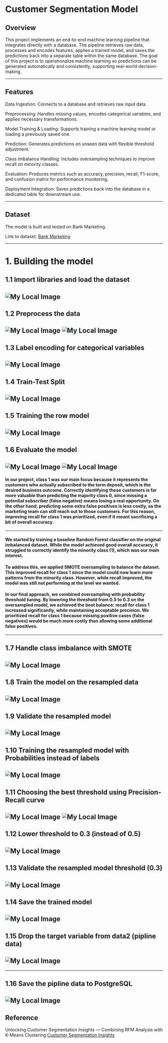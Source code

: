 # Customer Segmentation Model

## Overview
This project implements an end-to-end machine learning pipeline that integrates directly with a database. The pipeline retrieves raw data, processes and encodes features, applies a trained model, and saves the predictions back into a separate table within the same database. The goal of this project is to operationalize machine learning so predictions can be generated automatically and consistently, supporting real-world decision-making.

---
## Features
Data Ingestion: Connects to a database and retrieves raw input data.

Preprocessing: Handles missing values, encodes categorical variables, and applies necessary transformations.

Model Training & Loading: Supports training a machine learning model or loading a previously saved one.

Prediction: Generates predictions on unseen data with flexible threshold adjustment.

Class Imbalance Handling: Includes oversampling techniques to improve recall on minority classes.

Evaluation: Produces metrics such as accuracy, precision, recall, F1-score, and confusion matrix for performance monitoring.

Deployment Integration: Saves predictions back into the database in a dedicated table for downstream use.

---
## Dataset
The model is built and tested on Bank Marketing.

Link to dataset: [Bank Marketing](https://archive.ics.uci.edu/ml/datasets/bank+marketing)

---

# 1. Building the model
## 1.1 Import libraries and load the dataset
![My Local Image](images/Capture.PNG)
---
## 1.2 Preprocess the data
![My Local Image](images/Capture1.PNG)
![My Local Image](images/Capture2.PNG)
---
## 1.3 Label encoding for categorical variables
![My Local Image](images/Capture3.PNG)
---
## 1.4 Train-Test Split
![My Local Image](images/Capture5.PNG)
---
## 1.5 Training the row model
![My Local Image](images/Capture6.PNG)
---
## 1.6 Evaluate the model
![My Local Image](images/Capture7.PNG)
![My Local Image](images/Capture8.PNG)
---
#### In our project, class 1 was our main focus because it represents the customers who actually subscribed to the term deposit, which is the desired business outcome. Correctly identifying these customers is far more valuable than predicting the majority class 0, since missing a potential subscriber (false negative) means losing a real opportunity. On the other hand, predicting some extra false positives is less costly, as the marketing team can still reach out to those customers. For this reason, improving recall for class 1 was prioritized, even if it meant sacrificing a bit of overall accuracy.
---
#### We started by training a baseline Random Forest classifier on the original imbalanced dataset. While the model achieved good overall accuracy, it struggled to correctly identify the minority class (1), which was our main interest.

#### To address this, we applied SMOTE oversampling to balance the dataset. This improved recall for class 1 since the model could now learn more patterns from the minority class. However, while recall improved, the model was still not performing at the level we wanted.

#### In our final approach, we combined oversampling with probability threshold tuning. By lowering the threshold from 0.5 to 0.3 on the oversampled model, we achieved the best balance: recall for class 1 increased significantly, while maintaining acceptable precision. We prioritized recall for class 1 because missing positive cases (false negatives) would be much more costly than allowing some additional false positives.
---
## 1.7 Handle class imbalance with SMOTE
![My Local Image](images/Capture9.PNG)
---
## 1.8 Train the model on the resampled data
![My Local Image](images/Capture10.PNG)
---
## 1.9 Validate the resampled model
![My Local Image](images/Capture11.PNG)
---
## 1.10 Training the resampled model with Probabilities instead of labels
![My Local Image](images/Capture12.PNG)
---
## 1.11 Choosing the best threshold using Precision-Recall curve
![My Local Image](images/16.PNG)
![My Local Image](images/output.png)
---
## 1.12 Lower threshold to 0.3 (instead of 0.5)
![My Local Image](images/Capture14.PNG)
---
## 1.13 Validate the resampled model threshold (0.3)
![My Local Image](images/Capture15.PNG)
---
## 1.14 Save the trained model
![My Local Image](images/Capture17.PNG)
---
## 1.15 Drop the target variable from data2 (pipline data)
![My Local Image](images/Capture18.PNG)
---
---
## 1.16 Save the pipline data to PostgreSQL
![My Local Image](images/Capture19.PNG)
---
## Reference

Unlocking Customer Segmentation Insights — Combining RFM Analysis with K-Means Clustering
[Customer Segmentation Insights](https://ishla.medium.com/unlocking-customer-segmentation-insights-combining-rfm-analysis-with-k-means-clustering-45bdc6bf8555)  


